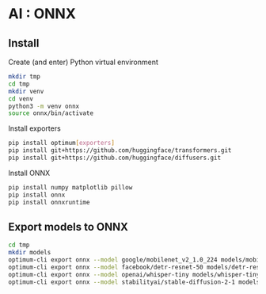 # AI : ONNX

## Install

Create (and enter) Python virtual environment

```bash
mkdir tmp
cd tmp
mkdir venv
cd venv
python3 -m venv onnx
source onnx/bin/activate
```

Install exporters

```bash
pip install optimum[exporters]
pip install git+https://github.com/huggingface/transformers.git
pip install git+https://github.com/huggingface/diffusers.git
```

Install ONNX

```bash
pip install numpy matplotlib pillow
pip install onnx
pip install onnxruntime
```

## Export models to ONNX

```bash
cd tmp
mkdir models
optimum-cli export onnx --model google/mobilenet_v2_1.0_224 models/mobilenet_v2_1.0_224/
optimum-cli export onnx --model facebook/detr-resnet-50 models/detr-resnet-50/
optimum-cli export onnx --model openai/whisper-tiny models/whisper-tiny/
optimum-cli export onnx --model stabilityai/stable-diffusion-2-1 models/stable-diffusion-2-1
```

